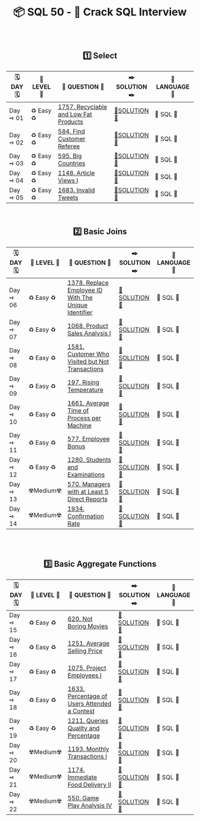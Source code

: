 <h1 align="center"> 

📦 SQL 50 - 🌽 Crack SQL Interview

</h1>

</br>

<h2 align="center"> 

1️⃣ Select

</h2>

<div align="center">

| 🗓️ DAY 🗓️ | 🔏 LEVEL 🔏| 📜 QUESTION 📜  | ✒️ SOLUTION ✒️ | 🍄 LANGUAGE 🍄|
|------------|-------------|------------------|---------------|----------------|
| Day ➺ 01 | ♻️ Easy ♻️ | [1757. Recyclable and Low Fat Products](https://leetcode.com/problems/recyclable-and-low-fat-products/?envType=study-plan-v2&envId=top-sql-50) | [🌽SOLUTION🌽](https://github.com/Prakhar-002/LEETCODE/tree/main/%F0%9F%93%9A%20Study%20%F0%9F%8E%A7%20Plan%20%F0%9F%91%A8%F0%9F%8F%BB%E2%80%8D%F0%9F%92%BB/%F0%9F%93%A6%20SQL%2050%20-%20%F0%9F%8C%BD%20Crack%20SQL%20Interview/%F0%9F%94%AC%20Examine%20Thoroughly%20%F0%9F%A7%AC/01%20Select/Day%20%E2%9E%BA%2001%20%F0%9F%8C%BD%201757.%20Recyclable%20and%20Low%20Fat%20Products) |🕍 SQL 🕍|
| Day ➺ 02 | ♻️ Easy ♻️ | [584. Find Customer Referee](https://leetcode.com/problems/find-customer-referee/?envType=study-plan-v2&envId=top-sql-50) | [🌽SOLUTION🌽](https://github.com/Prakhar-002/LEETCODE/tree/main/%F0%9F%93%9A%20Study%20%F0%9F%8E%A7%20Plan%20%F0%9F%91%A8%F0%9F%8F%BB%E2%80%8D%F0%9F%92%BB/%F0%9F%93%A6%20SQL%2050%20-%20%F0%9F%8C%BD%20Crack%20SQL%20Interview/%F0%9F%94%AC%20Examine%20Thoroughly%20%F0%9F%A7%AC/01%20Select/Day%20%E2%9E%BA%2002%20%F0%9F%8C%BD%20584.%20Find%20Customer%20Referee) |🕍 SQL 🕍|
| Day ➺ 03 | ♻️ Easy ♻️ | [595. Big Countries](https://leetcode.com/problems/big-countries/?envType=study-plan-v2&envId=top-sql-50) | [🌽SOLUTION🌽](https://github.com/Prakhar-002/LEETCODE/tree/main/%F0%9F%93%9A%20Study%20%F0%9F%8E%A7%20Plan%20%F0%9F%91%A8%F0%9F%8F%BB%E2%80%8D%F0%9F%92%BB/%F0%9F%93%A6%20SQL%2050%20-%20%F0%9F%8C%BD%20Crack%20SQL%20Interview/%F0%9F%94%AC%20Examine%20Thoroughly%20%F0%9F%A7%AC/01%20Select/Day%20%E2%9E%BA%2003%20%F0%9F%8C%BD%20595.%20Big%20Countries) |🕍 SQL 🕍|
| Day ➺ 04 | ♻️ Easy ♻️ | [1148. Article Views I](https://leetcode.com/problems/article-views-i/?envType=study-plan-v2&envId=top-sql-50) | [🌽SOLUTION🌽](https://github.com/Prakhar-002/LEETCODE/tree/main/%F0%9F%93%9A%20Study%20%F0%9F%8E%A7%20Plan%20%F0%9F%91%A8%F0%9F%8F%BB%E2%80%8D%F0%9F%92%BB/%F0%9F%93%A6%20SQL%2050%20-%20%F0%9F%8C%BD%20Crack%20SQL%20Interview/%F0%9F%94%AC%20Examine%20Thoroughly%20%F0%9F%A7%AC/01%20Select/Day%20%E2%9E%BA%2004%20%F0%9F%8C%BD%201148.%20Article%20Views%20I) |🕍 SQL 🕍|
| Day ➺ 05 | ♻️ Easy ♻️ | [1683. Invalid Tweets](https://leetcode.com/problems/invalid-tweets/?envType=study-plan-v2&envId=top-sql-50) | [🌽SOLUTION🌽](https://github.com/Prakhar-002/LEETCODE/tree/main/%F0%9F%93%9A%20Study%20%F0%9F%8E%A7%20Plan%20%F0%9F%91%A8%F0%9F%8F%BB%E2%80%8D%F0%9F%92%BB/%F0%9F%93%A6%20SQL%2050%20-%20%F0%9F%8C%BD%20Crack%20SQL%20Interview/%F0%9F%94%AC%20Examine%20Thoroughly%20%F0%9F%A7%AC/01%20Select/Day%20%E2%9E%BA%2005%20%F0%9F%8C%BD%201683.%20Invalid%20Tweets) |🕍 SQL 🕍|

</div>

</br>

<h2 align="center"> 

2️⃣ Basic Joins

</h2>

<div align="center">

| 🗓️ DAY 🗓️ | 🔏 LEVEL 🔏| 📜 QUESTION 📜  | ✒️ SOLUTION ✒️ | 🍄 LANGUAGE 🍄|
|------------|-------------|------------------|---------------|----------------|
| Day ➺ 06 | ♻️ Easy ♻️ | [1378. Replace Employee ID With The Unique Identifier](https://leetcode.com/problems/replace-employee-id-with-the-unique-identifier/?envType=study-plan-v2&envId=top-sql-50) | [🌽SOLUTION🌽](https://github.com/Prakhar-002/LEETCODE/tree/main/%F0%9F%93%9A%20Study%20%F0%9F%8E%A7%20Plan%20%F0%9F%91%A8%F0%9F%8F%BB%E2%80%8D%F0%9F%92%BB/%F0%9F%93%A6%20SQL%2050%20-%20%F0%9F%8C%BD%20Crack%20SQL%20Interview/%F0%9F%94%AC%20Examine%20Thoroughly%20%F0%9F%A7%AC/02%20Basic%20Joins/Day%20%E2%9E%BA%2006%20%F0%9F%8C%BD%201378.%20Replace%20Employee%20ID%20With%20The%20Unique%20Identifier) |🕍 SQL 🕍|
| Day ➺ 07 | ♻️ Easy ♻️ | [1068. Product Sales Analysis I](https://leetcode.com/problems/product-sales-analysis-i/?envType=study-plan-v2&envId=top-sql-50) | [🌽SOLUTION🌽](https://github.com/Prakhar-002/LEETCODE/tree/main/%F0%9F%93%9A%20Study%20%F0%9F%8E%A7%20Plan%20%F0%9F%91%A8%F0%9F%8F%BB%E2%80%8D%F0%9F%92%BB/%F0%9F%93%A6%20SQL%2050%20-%20%F0%9F%8C%BD%20Crack%20SQL%20Interview/%F0%9F%94%AC%20Examine%20Thoroughly%20%F0%9F%A7%AC/02%20Basic%20Joins/Day%20%E2%9E%BA%2007%20%F0%9F%8C%BD%201068.%20Product%20Sales%20Analysis%20I) |🕍 SQL 🕍|
| Day ➺ 08 | ♻️ Easy ♻️ | [1581. Customer Who Visited but  Not Transactions](https://leetcode.com/problems/customer-who-visited-but-did-not-make-any-transactions/?envType=study-plan-v2&envId=top-sql-50) | [🌽SOLUTION🌽](https://github.com/Prakhar-002/LEETCODE/tree/main/%F0%9F%93%9A%20Study%20%F0%9F%8E%A7%20Plan%20%F0%9F%91%A8%F0%9F%8F%BB%E2%80%8D%F0%9F%92%BB/%F0%9F%93%A6%20SQL%2050%20-%20%F0%9F%8C%BD%20Crack%20SQL%20Interview/%F0%9F%94%AC%20Examine%20Thoroughly%20%F0%9F%A7%AC/02%20Basic%20Joins/Day%20%E2%9E%BA%2008%20%F0%9F%8C%BD%201581.%20Customer%20Who%20Visited%20but%20Did%20Not%20Make%20Any%20Transactions) |🕍 SQL 🕍|
| Day ➺ 09 | ♻️ Easy ♻️ | [197. Rising Temperature](https://leetcode.com/problems/rising-temperature/?envType=study-plan-v2&envId=top-sql-50) | [🌽SOLUTION🌽](https://github.com/Prakhar-002/LEETCODE/tree/main/%F0%9F%93%9A%20Study%20%F0%9F%8E%A7%20Plan%20%F0%9F%91%A8%F0%9F%8F%BB%E2%80%8D%F0%9F%92%BB/%F0%9F%93%A6%20SQL%2050%20-%20%F0%9F%8C%BD%20Crack%20SQL%20Interview/%F0%9F%94%AC%20Examine%20Thoroughly%20%F0%9F%A7%AC/02%20Basic%20Joins/Day%20%E2%9E%BA%2009%20%F0%9F%8C%BD%20197.%20Rising%20Temperature) |🕍 SQL 🕍|
| Day ➺ 10 | ♻️ Easy ♻️ | [1661. Average Time of Process per Machine](https://leetcode.com/problems/average-time-of-process-per-machine/?envType=study-plan-v2&envId=top-sql-50) | [🌽SOLUTION🌽](https://github.com/Prakhar-002/LEETCODE/tree/main/%F0%9F%93%9A%20Study%20%F0%9F%8E%A7%20Plan%20%F0%9F%91%A8%F0%9F%8F%BB%E2%80%8D%F0%9F%92%BB/%F0%9F%93%A6%20SQL%2050%20-%20%F0%9F%8C%BD%20Crack%20SQL%20Interview/%F0%9F%94%AC%20Examine%20Thoroughly%20%F0%9F%A7%AC/02%20Basic%20Joins/Day%20%E2%9E%BA%2010%20%F0%9F%8C%BD%201661.%20Average%20Time%20of%20Process%20per%20Machine) |🕍 SQL 🕍|
| Day ➺ 11 | ♻️ Easy ♻️ | [577. Employee Bonus](https://leetcode.com/problems/employee-bonus/?envType=study-plan-v2&envId=top-sql-50) | [🌽SOLUTION🌽](https://github.com/Prakhar-002/LEETCODE/tree/main/%F0%9F%93%9A%20Study%20%F0%9F%8E%A7%20Plan%20%F0%9F%91%A8%F0%9F%8F%BB%E2%80%8D%F0%9F%92%BB/%F0%9F%93%A6%20SQL%2050%20-%20%F0%9F%8C%BD%20Crack%20SQL%20Interview/%F0%9F%94%AC%20Examine%20Thoroughly%20%F0%9F%A7%AC/02%20Basic%20Joins/Day%20%E2%9E%BA%2011%20%F0%9F%8C%BD%20577.%20Employee%20Bonus) |🕍 SQL 🕍|
| Day ➺ 12 | ♻️ Easy ♻️ | [1280. Students and Examinations](https://leetcode.com/problems/students-and-examinations/?envType=study-plan-v2&envId=top-sql-50) | [🌽SOLUTION🌽](https://github.com/Prakhar-002/LEETCODE/tree/main/%F0%9F%93%9A%20Study%20%F0%9F%8E%A7%20Plan%20%F0%9F%91%A8%F0%9F%8F%BB%E2%80%8D%F0%9F%92%BB/%F0%9F%93%A6%20SQL%2050%20-%20%F0%9F%8C%BD%20Crack%20SQL%20Interview/%F0%9F%94%AC%20Examine%20Thoroughly%20%F0%9F%A7%AC/02%20Basic%20Joins/Day%20%E2%9E%BA%2012%20%F0%9F%8C%BD%201280.%20Students%20and%20Examinations) |🕍 SQL 🕍|
| Day ➺ 13 | ☢️Medium☢️ | [570. Managers with at Least 5 Direct Reports](https://leetcode.com/problems/managers-with-at-least-5-direct-reports/?envType=study-plan-v2&envId=top-sql-50) | [🌽SOLUTION🌽](https://github.com/Prakhar-002/LEETCODE/tree/main/%F0%9F%93%9A%20Study%20%F0%9F%8E%A7%20Plan%20%F0%9F%91%A8%F0%9F%8F%BB%E2%80%8D%F0%9F%92%BB/%F0%9F%93%A6%20SQL%2050%20-%20%F0%9F%8C%BD%20Crack%20SQL%20Interview/%F0%9F%94%AC%20Examine%20Thoroughly%20%F0%9F%A7%AC/02%20Basic%20Joins/Day%20%E2%9E%BA%2013%20%F0%9F%8C%BD%20570.%20Managers%20with%20at%20Least%205%20Direct%20Reports) |🕍 SQL 🕍|
| Day ➺ 14 | ☢️Medium☢️ | [1934. Confirmation Rate](https://leetcode.com/problems/confirmation-rate/?envType=study-plan-v2&envId=top-sql-50) | [🌽SOLUTION🌽](https://github.com/Prakhar-002/LEETCODE/tree/main/%F0%9F%93%9A%20Study%20%F0%9F%8E%A7%20Plan%20%F0%9F%91%A8%F0%9F%8F%BB%E2%80%8D%F0%9F%92%BB/%F0%9F%93%A6%20SQL%2050%20-%20%F0%9F%8C%BD%20Crack%20SQL%20Interview/%F0%9F%94%AC%20Examine%20Thoroughly%20%F0%9F%A7%AC/02%20Basic%20Joins/Day%20%E2%9E%BA%2014%20%F0%9F%8C%BD%201934.%20Confirmation%20Rate) |🕍 SQL 🕍|

</div>

</br>

</div>

</br>

<h2 align="center"> 

3️⃣ Basic Aggregate Functions

</h2>

<div align="center">

| 🗓️ DAY 🗓️ | 🔏 LEVEL 🔏| 📜 QUESTION 📜  | ✒️ SOLUTION ✒️ | 🍄 LANGUAGE 🍄|
|------------|-------------|------------------|---------------|----------------|
| Day ➺ 15 | ♻️ Easy ♻️ | [620. Not Boring Movies](https://leetcode.com/problems/not-boring-movies/description/?envType=study-plan-v2&envId=top-sql-50) | [🌽SOLUTION🌽](https://github.com/Prakhar-002/LEETCODE/tree/main/%F0%9F%93%9A%20Study%20%F0%9F%8E%A7%20Plan%20%F0%9F%91%A8%F0%9F%8F%BB%E2%80%8D%F0%9F%92%BB/%F0%9F%93%A6%20SQL%2050%20-%20%F0%9F%8C%BD%20Crack%20SQL%20Interview/%F0%9F%94%AC%20Examine%20Thoroughly%20%F0%9F%A7%AC/03%20Basic%20Aggregate%20Functions/Day%20%E2%9E%BA%2015%20%F0%9F%8C%BD%20620.%20Not%20Boring%20Movies) |🕍 SQL 🕍|
| Day ➺ 16 | ♻️ Easy ♻️ | [1251. Average Selling Price](https://leetcode.com/problems/average-selling-price/?envType=study-plan-v2&envId=top-sql-50) | [🌽SOLUTION🌽](https://github.com/Prakhar-002/LEETCODE/tree/main/%F0%9F%93%9A%20Study%20%F0%9F%8E%A7%20Plan%20%F0%9F%91%A8%F0%9F%8F%BB%E2%80%8D%F0%9F%92%BB/%F0%9F%93%A6%20SQL%2050%20-%20%F0%9F%8C%BD%20Crack%20SQL%20Interview/%F0%9F%94%AC%20Examine%20Thoroughly%20%F0%9F%A7%AC/03%20Basic%20Aggregate%20Functions/Day%20%E2%9E%BA%2016%20%F0%9F%8C%BD%201251.%20Average%20Selling%20Price) |🕍 SQL 🕍|
| Day ➺ 17 | ♻️ Easy ♻️ | [1075. Project Employees I](https://leetcode.com/problems/project-employees-i/?envType=study-plan-v2&envId=top-sql-50) | [🌽SOLUTION🌽](https://github.com/Prakhar-002/LEETCODE/tree/main/%F0%9F%93%9A%20Study%20%F0%9F%8E%A7%20Plan%20%F0%9F%91%A8%F0%9F%8F%BB%E2%80%8D%F0%9F%92%BB/%F0%9F%93%A6%20SQL%2050%20-%20%F0%9F%8C%BD%20Crack%20SQL%20Interview/%F0%9F%94%AC%20Examine%20Thoroughly%20%F0%9F%A7%AC/03%20Basic%20Aggregate%20Functions/Day%20%E2%9E%BA%2017%20%F0%9F%8C%BD%201075.%20Project%20Employees%20I) |🕍 SQL 🕍|
| Day ➺ 18 | ♻️ Easy ♻️ | [1633. Percentage of Users Attended a Contest](https://leetcode.com/problems/percentage-of-users-attended-a-contest/?envType=study-plan-v2&envId=top-sql-50) | [🌽SOLUTION🌽](https://github.com/Prakhar-002/LEETCODE/tree/main/%F0%9F%93%9A%20Study%20%F0%9F%8E%A7%20Plan%20%F0%9F%91%A8%F0%9F%8F%BB%E2%80%8D%F0%9F%92%BB/%F0%9F%93%A6%20SQL%2050%20-%20%F0%9F%8C%BD%20Crack%20SQL%20Interview/%F0%9F%94%AC%20Examine%20Thoroughly%20%F0%9F%A7%AC/03%20Basic%20Aggregate%20Functions/Day%20%E2%9E%BA%2018%20%F0%9F%8C%BD%201633.%20Percentage%20of%20Users%20Attended%20a%20Contest) |🕍 SQL 🕍|
| Day ➺ 19 | ♻️ Easy ♻️ | [1211. Queries Quality and Percentage](https://leetcode.com/problems/queries-quality-and-percentage/?envType=study-plan-v2&envId=top-sql-50) | [🌽SOLUTION🌽](https://github.com/Prakhar-002/LEETCODE/tree/main/%F0%9F%93%9A%20Study%20%F0%9F%8E%A7%20Plan%20%F0%9F%91%A8%F0%9F%8F%BB%E2%80%8D%F0%9F%92%BB/%F0%9F%93%A6%20SQL%2050%20-%20%F0%9F%8C%BD%20Crack%20SQL%20Interview/%F0%9F%94%AC%20Examine%20Thoroughly%20%F0%9F%A7%AC/03%20Basic%20Aggregate%20Functions/Day%20%E2%9E%BA%2019%20%F0%9F%8C%BD%201211.%20Queries%20Quality%20and%20Percentage) |🕍 SQL 🕍|
| Day ➺ 20 | ☢️Medium☢️ | [1193. Monthly Transactions I](https://leetcode.com/problems/monthly-transactions-i/?envType=study-plan-v2&envId=top-sql-50) | [🌽SOLUTION🌽](https://github.com/Prakhar-002/LEETCODE/tree/main/%F0%9F%93%9A%20Study%20%F0%9F%8E%A7%20Plan%20%F0%9F%91%A8%F0%9F%8F%BB%E2%80%8D%F0%9F%92%BB/%F0%9F%93%A6%20SQL%2050%20-%20%F0%9F%8C%BD%20Crack%20SQL%20Interview/%F0%9F%94%AC%20Examine%20Thoroughly%20%F0%9F%A7%AC/03%20Basic%20Aggregate%20Functions/Day%20%E2%9E%BA%2020%20%F0%9F%8C%BD%201193.%20Monthly%20Transactions%20I) |🕍 SQL 🕍|
| Day ➺ 21 | ☢️Medium☢️ | [1174. Immediate Food Delivery II](https://leetcode.com/problems/immediate-food-delivery-ii/?envType=study-plan-v2&envId=top-sql-50) | [🌽SOLUTION🌽]() |🕍 SQL 🕍|
| Day ➺ 22 | ☢️Medium☢️ | [550. Game Play Analysis IV](https://leetcode.com/problems/game-play-analysis-iv/?envType=study-plan-v2&envId=top-sql-50) | [🌽SOLUTION🌽]() |🕍 SQL 🕍|

</div>

</br>
